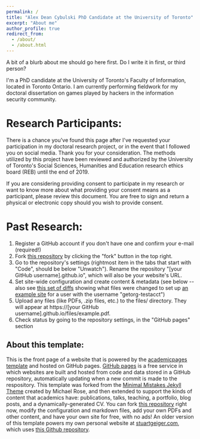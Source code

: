 ```yaml
---
permalink: /
title: "Alex Dean Cybulski PhD Candidate at the University of Toronto"
excerpt: "About me"
author_profile: true
redirect_from: 
  - /about/
  - /about.html
---
```

A bit of a blurb about me should go here first. Do I write it in first, or third person?

I'm a PhD candidate at the University of Toronto's Faculty of Information, located in Toronto Ontario. I am currently performing fieldwork for my doctoral dissertation on games played by hackers in the information security community. 


Research Participants:
======
There is a chance you've found this page after I've requested your participation in my doctoral research project, or in the event that I followed you on social media. Thank you for your consideration. The methods utilized by this project have been reviewed and authorized by the University of Toronto's Social Sciences, Humanities and Education research ethics board (REB) until the end of 2019. 

If you are considering providing consent to participate in my research or want to know more about what providing your consent means as a participant, please review this document. You are free to sign and return a physical or electronic copy should you wish to provide consent.

Past Research:
======
1. Register a GitHub account if you don't have one and confirm your e-mail (required!)
1. Fork [this repository](https://github.com/academicpages/academicpages.github.io) by clicking the "fork" button in the top right. 
1. Go to the repository's settings (rightmost item in the tabs that start with "Code", should be below "Unwatch"). Rename the repository "[your GitHub username].github.io", which will also be your website's URL.
1. Set site-wide configuration and create content & metadata (see below -- also see [this set of diffs](http://archive.is/3TPas) showing what files were changed to set up [an example site](https://getorg-testacct.github.io) for a user with the username "getorg-testacct")
1. Upload any files (like PDFs, .zip files, etc.) to the files/ directory. They will appear at https://[your GitHub username].github.io/files/example.pdf.  
1. Check status by going to the repository settings, in the "GitHub pages" section


About this template:
------
This is the front page of a website that is powered by the [academicpages template](https://github.com/academicpages/academicpages.github.io) and hosted on GitHub pages. [GitHub pages](https://pages.github.com) is a free service in which websites are built and hosted from code and data stored in a GitHub repository, automatically updating when a new commit is made to the respository. This template was forked from the [Minimal Mistakes Jekyll Theme](https://mmistakes.github.io/minimal-mistakes/) created by Michael Rose, and then extended to support the kinds of content that academics have: publications, talks, teaching, a portfolio, blog posts, and a dynamically-generated CV. You can fork [this repository](https://github.com/academicpages/academicpages.github.io) right now, modify the configuration and markdown files, add your own PDFs and other content, and have your own site for free, with no ads! An older version of this template powers my own personal website at [stuartgeiger.com](http://stuartgeiger.com), which uses [this Github repository](https://github.com/staeiou/staeiou.github.io).
